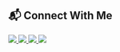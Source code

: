 ## 📬 Connect With Me

<p>
  <a href="https://www.linkedin.com/in/Atharv22/">
    <img src="https://img.shields.io/badge/LinkedIn-Connect-0A66C2?logo=linkedin&logoColor=white" />
  </a>
  <a href="https://twitter.com/Atharv022">
    <img src="https://img.shields.io/badge/Twitter-Follow-1DA1F2?logo=twitter&logoColor=white" />
  </a>
  <a href="mailto:atharvk022@gmail.com">
    <img src="https://img.shields.io/badge/Email-Send-EB4335?logo=gmail&logoColor=white" />
  </a>
  <a href="tel:+918055957713">
    <img src="https://img.shields.io/badge/Phone-Call-25D366?logo=whatsapp&logoColor=white" />
  </a>
</p>
